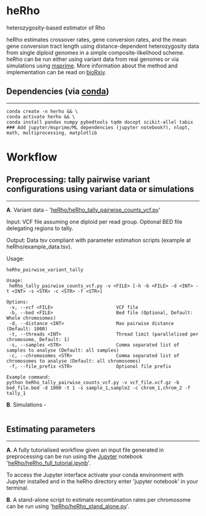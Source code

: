 heRho
=========
heterozygosity-based estimator of Rho

heRho estimates crossover rates, gene conversion rates, and the mean gene conversion tract length using distance-dependent heterozygosity data from single diploid genomes in a simple composite-likelihood scheme. heRho can be run either using variant data from real genomes or via simulations using [msprime](https://github.com/tskit-dev/msprime). More information about the method and implementation can be read on [bioRxiv](https://www.biorxiv.org/content/10.1101/2021.11.09.467857v1.full.pdf).

## Dependencies (via [conda](https://conda.io/miniconda.html))
-------
```
conda create -n herho && \
conda activate herho && \
conda install pandas numpy pybedtools tqdm docopt scikit-allel tabix ### Add jupyter/msprime/ML dependencies (jupyter notebook?), nlopt, math, multiprocessing, matplotlib
```

# Workflow

## Preprocessing: tally pairwise variant configurations using variant data or simulations
-------
**A**. Variant data - '[heRho/heRho_tally_pairwise_counts_vcf.py](https://github.com/samebdon/heRho/blob/main/heRho/heRho_tally_pairwise_counts_vcf.py)'

Input: VCF file assuming one diploid per read group. Optional BED file delegating regions to tally.

Output: Data tsv compliant with parameter estimation scripts (example at heRho/example_data.tsv).

Usage:

```
heRho_pairwise_variant_tally

Usage: 
 heRho_tally_pairwise_counts_vcf.py -v <FILE> [-h -b <FILE> -d <INT> -t <INT> -s <STR> -c <STR> -f <STR>]

Options:
 -v, --vcf <FILE>                       VCF file
 -b, --bed <FILE>                       Bed file (Optional, Default: Whole chromosomes)
 -d, --distance <INT>                   Max pairwise distance (Default: 1000)
 -t, --threads <INT>                    Thread limit (parallelised per chromosome, Default: 1)
 -s, --samples <STR>                    Comma separated list of samples to analyse (Default: all samples)
 -c, --chromosomes <STR>                Comma separated list of chromosomes to analyse (Default: all chromosomes)
 -f, --file_prefix <STR>                Optional file prefix

Example command:
python heRho_tally_pairwise_counts_vcf.py -v vcf_file.vcf.gz -b bed_file.bed -d 1000 -t 1 -s sample_1,sample2 -c chrom_1,chrom_2 -f tally_1
```

**B**. Simulations - 
```
```

## Estimating parameters
-------

**A**. A fully tutorialised workflow given an input file generated in preprocessing can be run using the [Jupyter](https://jupyter.org/) notebook '[heRho/heRho_full_tutorial.ipynb](https://github.com/samebdon/heRho/blob/main/heRho/heRho_full_tutorial.ipynb)'.

To access the Jupyter interface activate your conda environment with Jupyter installed and in the heRho directory enter 'jupyter notebook' in your terminal.

**B**. A stand-alone script to estimate recombination rates per chromosome can be run using  '[heRho/heRho_stand_alone.py](https://github.com/samebdon/heRho/blob/main/heRho/heRho_stand_alone.py)'.
